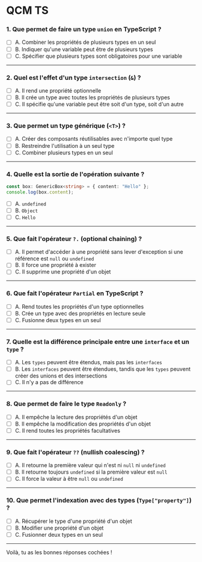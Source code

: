 # QCM TS

### 1. Que permet de faire un type `union` en TypeScript ?
- [ ] A. Combiner les propriétés de plusieurs types en un seul
- [ ] B. Indiquer qu'une variable peut être de plusieurs types
- [ ] C. Spécifier que plusieurs types sont obligatoires pour une variable

---

### 2. Quel est l'effet d'un type `intersection` (`&`) ?
- [ ] A. Il rend une propriété optionnelle
- [ ] B. Il crée un type avec toutes les propriétés de plusieurs types
- [ ] C. Il spécifie qu'une variable peut être soit d'un type, soit d'un autre

---

### 3. Que permet un type générique (`<T>`) ?
- [ ] A. Créer des composants réutilisables avec n'importe quel type
- [ ] B. Restreindre l'utilisation à un seul type
- [ ] C. Combiner plusieurs types en un seul

---

### 4. Quelle est la sortie de l'opération suivante ?
```typescript
const box: GenericBox<string> = { content: "Hello" };
console.log(box.content);
```
- [ ] A. `undefined`
- [ ] B. `Object`
- [ ] C. `Hello`

---

### 5. Que fait l'opérateur `?.` (optional chaining) ?
- [ ] A. Il permet d'accéder à une propriété sans lever d'exception si une référence est `null` ou `undefined`
- [ ] B. Il force une propriété à exister
- [ ] C. Il supprime une propriété d'un objet

---

### 6. Que fait l'opérateur `Partial` en TypeScript ?
- [ ] A. Rend toutes les propriétés d'un type optionnelles
- [ ] B. Crée un type avec des propriétés en lecture seule
- [ ] C. Fusionne deux types en un seul

---

### 7. Quelle est la différence principale entre une `interface` et un `type` ?
- [ ] A. Les `types` peuvent être étendus, mais pas les `interfaces`
- [ ] B. Les `interfaces` peuvent être étendues, tandis que les `types` peuvent créer des unions et des intersections
- [ ] C. Il n'y a pas de différence

---

### 8. Que permet de faire le type `Readonly` ?
- [ ] A. Il empêche la lecture des propriétés d'un objet
- [ ] B. Il empêche la modification des propriétés d'un objet
- [ ] C. Il rend toutes les propriétés facultatives

---

### 9. Que fait l'opérateur `??` (nullish coalescing) ?
- [ ] A. Il retourne la première valeur qui n'est ni `null` ni `undefined`
- [ ] B. Il retourne toujours `undefined` si la première valeur est `null`
- [ ] C. Il force la valeur à être `null` ou `undefined`

---

### 10. Que permet l'indexation avec des types (`Type["property"]`) ?
- [ ] A. Récupérer le type d'une propriété d'un objet
- [ ] B. Modifier une propriété d'un objet
- [ ] C. Fusionner deux types en un seul

---

Voilà, tu as les bonnes réponses cochées !